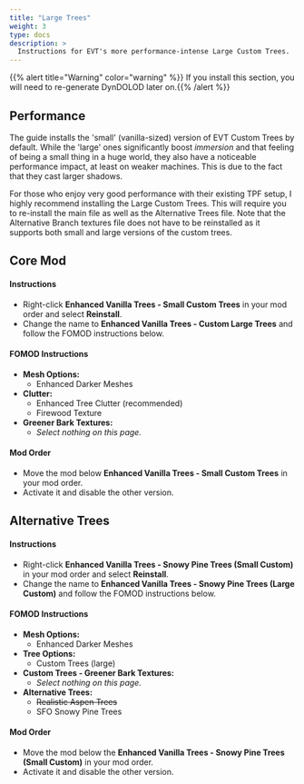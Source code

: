 ```yaml
---
title: "Large Trees"
weight: 3
type: docs
description: >
  Instructions for EVT's more performance-intense Large Custom Trees.
---
```


{{% alert title="Warning" color="warning" %}}
If you install this section, you will need to re-generate DynDOLOD later on.{{% /alert %}}

## Performance

The guide installs the 'small' (vanilla-sized) version of EVT Custom Trees by default. While the 'large' ones significantly boost *immersion* and that feeling of being a small thing in a huge world, they also have a noticeable performance impact, at least on weaker machines. This is due to the fact that they cast larger shadows.

For those who enjoy very good performance with their existing TPF setup, I highly recommend installing the Large Custom Trees. This will require you to re-install the main file as well as the Alternative Trees file. Note that the Alternative Branch textures file does not have to be reinstalled as it supports both small and large versions of the custom trees.

## Core Mod

#### Instructions

- Right-click **Enhanced Vanilla Trees - Small Custom Trees** in your mod order and select **Reinstall**.
- Change the name to **Enhanced Vanilla Trees - Custom Large Trees** and follow the FOMOD instructions below.

#### FOMOD Instructions

- **Mesh Options:**
  - Enhanced Darker Meshes
- **Clutter:**
  - Enhanced Tree Clutter (recommended)
  - Firewood Texture
- **Greener Bark Textures:**
  - *Select nothing on this page.*

#### Mod Order

- Move the mod below **Enhanced Vanilla Trees - Small Custom Trees** in your mod order.
- Activate it and disable the other version.

## Alternative Trees

#### Instructions

- Right-click **Enhanced Vanilla Trees - Snowy Pine Trees (Small Custom)** in your mod order and select **Reinstall**.
- Change the name to **Enhanced Vanilla Trees - Snowy Pine Trees (Large Custom)** and follow the FOMOD instructions below.

#### FOMOD Instructions

- **Mesh Options:**
  - Enhanced Darker Meshes
- **Tree Options:**
  - Custom Trees (large)
- **Custom Trees - Greener Bark Textures:**
  - *Select nothing on this page.*
- **Alternative Trees:**
  - ~~Realistic Aspen Trees~~
  - SFO Snowy Pine Trees

#### Mod Order

- Move the mod below the **Enhanced Vanilla Trees - Snowy Pine Trees (Small Custom)** in your mod order.
- Activate it and disable the other version.